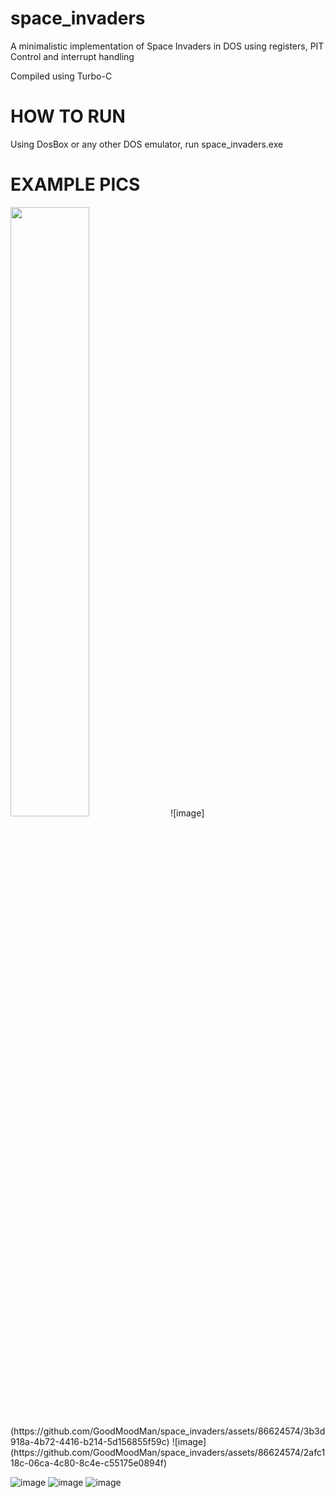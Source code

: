 # space_invaders
A minimalistic implementation of Space Invaders in DOS using registers, PIT Control and interrupt handling

Compiled using Turbo-C

# HOW TO RUN
Using DosBox or any other DOS emulator, run space_invaders.exe

# EXAMPLE PICS
<img src="https://github.com/GoodMoodMan/space_invaders/assets/86624574/3b3d918a-4b72-4416-b214-5d156855f59c.png" width=50% height=50%>
![image](https://github.com/GoodMoodMan/space_invaders/assets/86624574/3b3d918a-4b72-4416-b214-5d156855f59c)
![image](https://github.com/GoodMoodMan/space_invaders/assets/86624574/2afc118c-06ca-4c80-8c4e-c55175e0894f)

![image](https://github.com/GoodMoodMan/space_invaders/assets/86624574/bcd9d545-cbf9-44c2-9f58-a30402fcced0)
![image](https://github.com/GoodMoodMan/space_invaders/assets/86624574/a7f7b8d2-974c-4ccf-913b-18f38befae96)
![image](https://github.com/GoodMoodMan/space_invaders/assets/86624574/2736df69-30dc-466b-9115-0b63f4bb58410)
